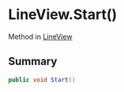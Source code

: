 # LineView.Start()

Method in [LineView](/api/csharp/yarn.unity.lineview.md)

## Summary



```csharp
public void Start()
```

